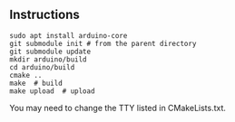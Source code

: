## Instructions

```
sudo apt install arduino-core
git submodule init # from the parent directory
git submodule update
mkdir arduino/build
cd arduino/build
cmake ..
make  # build
make upload  # upload
```

You may need to change the TTY listed in CMakeLists.txt.

